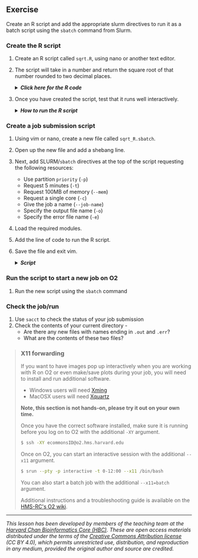 ## Exercise

Create an R script and add the appropriate slurm directives to run it as a batch script using the `sbatch` command from Slurm.

### Create the R script
1. Create an R script called `sqrt.R`, using nano or another text editor.
2. The script will take in a number and return the square root of that number rounded to two decimal places.

	<details>
	<summary><b><i>Click here for the R code</i></b></summary>
	
	<br>
	<p> Code for the script `sqrt.R` is provided below: 
		
	<pre>
	#!/usr/bin/env Rscript
	
	# Usage: this Rscript will accept a number and provide the square root of that number rounded to two decimal places.
	# Rscript sqrt_input.R <number>
	
	print("reading in arguments from command line")
	args <- commandArgs(trailingOnly = TRUE)
	
	## commandArgs reads in the arguments as a character vector
	print("converting input to numeric")
	num <- as.numeric(args[1])
	
	print("running the sqrt() and round() functions on the input")
	round(sqrt(num), digit=2)            

4. Once you have created the script, test that it runs well interactively.

	<details>
	<summary><b><i>How to run the R script</i></b></summary>
	<br>
	<p> 
	The script can be run from the command line using the `Rscript` command. Don't forget to provide a numeric value as input.
	            
	```bash
	  Rscript sqrt_input.R 60
	```
	
	</p>	
	</details>


### Create a job submission script

1. Using vim or nano, create a new file called `sqrt_R.sbatch`.

2. Open up the new file and add a shebang line.

3. Next, add SLURM/`sbatch` directives at the top of the script requesting the following resources:
   * Use partition `priority` (`-p`)
   * Request 5 minutes (`-t`)
   * Request 100MB of memory (`--mem`)
   * Request a single core (`-c`)
   * Give the job a name (`--job-name`)
   * Specify the output file name (`-o`)
   * Specify the error file name (`-e`)
   
4. Load the required modules.
5. Add the line of code to run the R script. 
6. Save the file and exit vim.


	<details>
	<summary><b><i>Script</i></b></summary>
	<br>
	            
	```
	#!/bin/bash
	
	#SBATCH -p priority 		# partition name
	#SBATCH -t 0-2:00 		# hours:minutes runlimit after which job will be killed
	#SBATCH --mem 8G 		# amount of memory requested
	#SBATCH --job-name sqrt_R_script 		# Job name
	#SBATCH -o sqrt.out		# File to which standard out will be written
	#SBATCH -e sqrt.err 		# File to which standard err will be written
	
	# Load required modules
	module load gcc/6.2.0 R/4.1.1
	
	# Point to personal library, if required
	# export R_LIBS_USER="~/R/4.1.1/library"
	
	# Run the R script
	Rscript sqrt_input.R 60
	```
	
	</p>
	</details>

### Run the script to start a new job on O2
1. Run the new script using the `sbatch` command

### Check the job/run 
1. Use `sacct` to check the status of your job submission
1. Check the contents of your current directory -
    * Are there any new files with names ending in `.out` and `.err`?
    * What are the contents of these two files?




> ### X11 forwarding
>  
> If you want to have images pop up interactively when you are working with R on O2 or even make/save plots during your job, you will need to install and run additional software. 
> 
> * Windows users will need [Xming](http://sourceforge.net/projects/xming/)
> * MacOSX users will need [Xquartz](http://xquartz.macosforge.org/landing/)
> 
> **Note, this section is not hands-on, please try it out on your own time.**
> 
> Once you have the correct software installed, make sure it is running before you log on to O2 with the additional `-XY` argument.
> ```bash
> $ ssh -XY ecommonsID@o2.hms.harvard.edu
> ```
> 
> Once on O2, you can start an interactive session with the additional `--x11` argument.
> ```bash
> $ srun --pty -p interactive -t 0-12:00 --x11 /bin/bash
> ```
> 
> You can also start a batch job with the additional `--x11=batch` argument.
> 
> Additional instructions and a troubleshooting guide is available on the [HMS-RC's O2 wiki](https://wiki.rc.hms.harvard.edu/display/O2/Using+X11+Applications+Remotely). 

---

*This lesson has been developed by members of the teaching team at the [Harvard Chan Bioinformatics Core (HBC)](http://bioinformatics.sph.harvard.edu/). These are open access materials distributed under the terms of the [Creative Commons Attribution license](https://creativecommons.org/licenses/by/4.0/) (CC BY 4.0), which permits unrestricted use, distribution, and reproduction in any medium, provided the original author and source are credited.*
